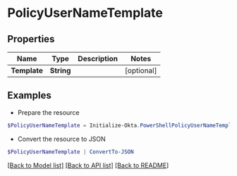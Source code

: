 # PolicyUserNameTemplate
## Properties

Name | Type | Description | Notes
------------ | ------------- | ------------- | -------------
**Template** | **String** |  | [optional] 

## Examples

- Prepare the resource
```powershell
$PolicyUserNameTemplate = Initialize-Okta.PowerShellPolicyUserNameTemplate  -Template null
```

- Convert the resource to JSON
```powershell
$PolicyUserNameTemplate | ConvertTo-JSON
```

[[Back to Model list]](../README.md#documentation-for-models) [[Back to API list]](../README.md#documentation-for-api-endpoints) [[Back to README]](../README.md)

